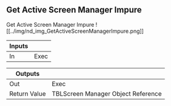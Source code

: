 ## Get Active Screen Manager Impure
Get Active Screen Manager Impure
![[../img/nd_img_GetActiveScreenManagerImpure.png]]

|Inputs||
|--|--|
| In | Exec |

|Outputs||
|--|--|
| Out | Exec |
| Return Value | TBLScreen Manager Object Reference |
